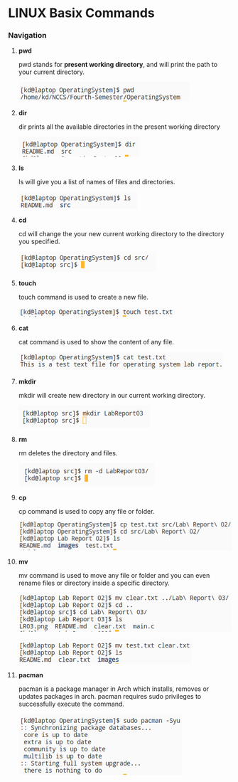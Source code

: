 # LINUX Basix Commands

### **Navigation** 

1. **pwd**

    pwd stands for **present working directory**, and will print the path to your current directory.
    
    ![pwd](./images/pwd.png)

2. **dir**

    dir prints all the available directories in the present working directory

    ![dir](./images/dir.png)

3. **ls**

    ls will give you a list of names of files and directories.

    ![ls](./images/ls.png)

4. **cd**

    cd will change the your new current working directory to the directory you specified.

    ![cd](./images/cd.png)

5. **touch**

    touch command is used to create a new file.

    ![touch](./images/touch.png)

6. **cat**

    cat command is used to show the content of any file.

    ![cat](./images/cat.png)

7. **mkdir**

    mkdir will create new directory in our current working directory.

    ![mkdir](./images/mkdir.png)

8. **rm**

    rm deletes the directory and files.

    ![rm](./images/rm.png)

9. **cp**

    cp command is used to copy any file or folder.

    ![cp](./images/cp.png)

10. **mv**

    mv command is used to move any file or folder and you can even rename files or directory inside a specific directory.

    ![mv](./images/mv.png)

    ![rename](./images/ren.png)

11. **pacman**

    pacman is a package manager in Arch which installs, removes or updates packages in arch. pacman requires sudo privileges to successfully execute the command.

    ![pacman](./images/pacman.png)